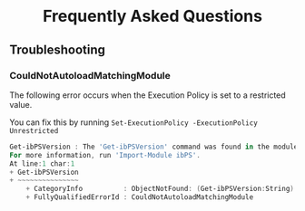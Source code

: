 <h1 align="center">
  <br>
  <!--<a href=""><img src="" alt="Markdownify" width="200"></a>-->
  <br>
  Frequently Asked Questions
  <br>
</h1>

## Troubleshooting

### CouldNotAutoloadMatchingModule
The following error occurs when the Execution Policy is set to a restricted value.

You can fix this by running `Set-ExecutionPolicy -ExecutionPolicy Unrestricted`

```powershell
Get-ibPSVersion : The 'Get-ibPSVersion' command was found in the module 'ibPS', but the module could not be loaded.
For more information, run 'Import-Module ibPS'.
At line:1 char:1
+ Get-ibPSVersion
+ ~~~~~~~~~~~~~~~
    + CategoryInfo          : ObjectNotFound: (Get-ibPSVersion:String) [], CommandNotFoundException
    + FullyQualifiedErrorId : CouldNotAutoloadMatchingModule
```